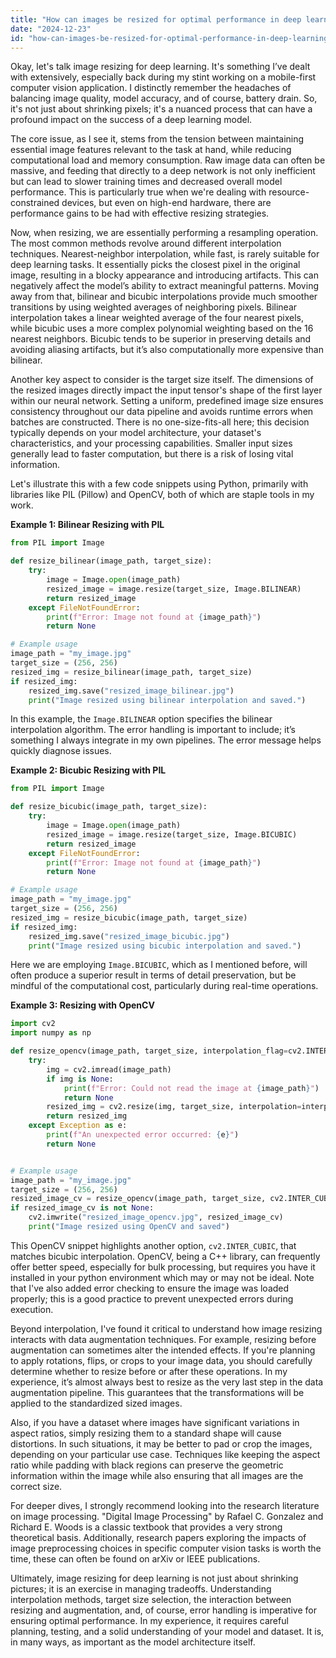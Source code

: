 ```yaml
---
title: "How can images be resized for optimal performance in deep learning models?"
date: "2024-12-23"
id: "how-can-images-be-resized-for-optimal-performance-in-deep-learning-models"
---
```


Okay, let's talk image resizing for deep learning. It's something I’ve dealt with extensively, especially back during my stint working on a mobile-first computer vision application. I distinctly remember the headaches of balancing image quality, model accuracy, and of course, battery drain. So, it's not just about shrinking pixels; it's a nuanced process that can have a profound impact on the success of a deep learning model.

The core issue, as I see it, stems from the tension between maintaining essential image features relevant to the task at hand, while reducing computational load and memory consumption. Raw image data can often be massive, and feeding that directly to a deep network is not only inefficient but can lead to slower training times and decreased overall model performance. This is particularly true when we're dealing with resource-constrained devices, but even on high-end hardware, there are performance gains to be had with effective resizing strategies.

Now, when resizing, we are essentially performing a resampling operation. The most common methods revolve around different interpolation techniques. Nearest-neighbor interpolation, while fast, is rarely suitable for deep learning tasks. It essentially picks the closest pixel in the original image, resulting in a blocky appearance and introducing artifacts. This can negatively affect the model’s ability to extract meaningful patterns. Moving away from that, bilinear and bicubic interpolations provide much smoother transitions by using weighted averages of neighboring pixels. Bilinear interpolation takes a linear weighted average of the four nearest pixels, while bicubic uses a more complex polynomial weighting based on the 16 nearest neighbors. Bicubic tends to be superior in preserving details and avoiding aliasing artifacts, but it’s also computationally more expensive than bilinear.

Another key aspect to consider is the target size itself. The dimensions of the resized images directly impact the input tensor's shape of the first layer within our neural network. Setting a uniform, predefined image size ensures consistency throughout our data pipeline and avoids runtime errors when batches are constructed. There is no one-size-fits-all here; this decision typically depends on your model architecture, your dataset's characteristics, and your processing capabilities. Smaller input sizes generally lead to faster computation, but there is a risk of losing vital information.

Let's illustrate this with a few code snippets using Python, primarily with libraries like PIL (Pillow) and OpenCV, both of which are staple tools in my work.

**Example 1: Bilinear Resizing with PIL**

```python
from PIL import Image

def resize_bilinear(image_path, target_size):
    try:
        image = Image.open(image_path)
        resized_image = image.resize(target_size, Image.BILINEAR)
        return resized_image
    except FileNotFoundError:
        print(f"Error: Image not found at {image_path}")
        return None

# Example usage
image_path = "my_image.jpg"
target_size = (256, 256)
resized_img = resize_bilinear(image_path, target_size)
if resized_img:
    resized_img.save("resized_image_bilinear.jpg")
    print("Image resized using bilinear interpolation and saved.")

```

In this example, the `Image.BILINEAR` option specifies the bilinear interpolation algorithm. The error handling is important to include; it’s something I always integrate in my own pipelines. The error message helps quickly diagnose issues.

**Example 2: Bicubic Resizing with PIL**

```python
from PIL import Image

def resize_bicubic(image_path, target_size):
    try:
        image = Image.open(image_path)
        resized_image = image.resize(target_size, Image.BICUBIC)
        return resized_image
    except FileNotFoundError:
        print(f"Error: Image not found at {image_path}")
        return None

# Example usage
image_path = "my_image.jpg"
target_size = (256, 256)
resized_img = resize_bicubic(image_path, target_size)
if resized_img:
    resized_img.save("resized_image_bicubic.jpg")
    print("Image resized using bicubic interpolation and saved.")

```

Here we are employing `Image.BICUBIC`, which as I mentioned before, will often produce a superior result in terms of detail preservation, but be mindful of the computational cost, particularly during real-time operations.

**Example 3: Resizing with OpenCV**

```python
import cv2
import numpy as np

def resize_opencv(image_path, target_size, interpolation_flag=cv2.INTER_LINEAR):
    try:
        img = cv2.imread(image_path)
        if img is None:
            print(f"Error: Could not read the image at {image_path}")
            return None
        resized_img = cv2.resize(img, target_size, interpolation=interpolation_flag)
        return resized_img
    except Exception as e:
        print(f"An unexpected error occurred: {e}")
        return None


# Example usage
image_path = "my_image.jpg"
target_size = (256, 256)
resized_image_cv = resize_opencv(image_path, target_size, cv2.INTER_CUBIC) # Using bicubic with OpenCV
if resized_image_cv is not None:
    cv2.imwrite("resized_image_opencv.jpg", resized_image_cv)
    print("Image resized using OpenCV and saved")
```

This OpenCV snippet highlights another option, `cv2.INTER_CUBIC`, that matches bicubic interpolation. OpenCV, being a C++ library, can frequently offer better speed, especially for bulk processing, but requires you have it installed in your python environment which may or may not be ideal. Note that I've also added error checking to ensure the image was loaded properly; this is a good practice to prevent unexpected errors during execution.

Beyond interpolation, I've found it critical to understand how image resizing interacts with data augmentation techniques. For example, resizing before augmentation can sometimes alter the intended effects. If you're planning to apply rotations, flips, or crops to your image data, you should carefully determine whether to resize before or after these operations. In my experience, it’s almost always best to resize as the very last step in the data augmentation pipeline. This guarantees that the transformations will be applied to the standardized sized images.

Also, if you have a dataset where images have significant variations in aspect ratios, simply resizing them to a standard shape will cause distortions. In such situations, it may be better to pad or crop the images, depending on your particular use case. Techniques like keeping the aspect ratio while padding with black regions can preserve the geometric information within the image while also ensuring that all images are the correct size.

For deeper dives, I strongly recommend looking into the research literature on image processing. "Digital Image Processing" by Rafael C. Gonzalez and Richard E. Woods is a classic textbook that provides a very strong theoretical basis. Additionally, research papers exploring the impacts of image preprocessing choices in specific computer vision tasks is worth the time, these can often be found on arXiv or IEEE publications.

Ultimately, image resizing for deep learning is not just about shrinking pictures; it is an exercise in managing tradeoffs. Understanding interpolation methods, target size selection, the interaction between resizing and augmentation, and, of course, error handling is imperative for ensuring optimal performance. In my experience, it requires careful planning, testing, and a solid understanding of your model and dataset. It is, in many ways, as important as the model architecture itself.
